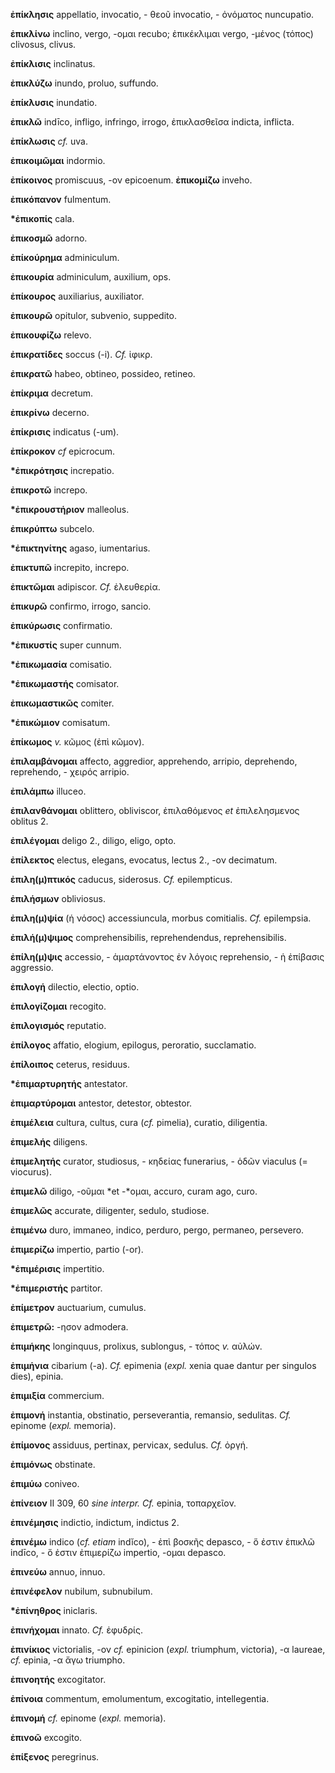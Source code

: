 **ἐπίκλησις** appellatio, invocatio, - θεοῦ invocatio, - ὀνόματος
nuncupatio.

**ἐπικλίνω** inclino, vergo, -ομαι recubo; ἐπικέκλιμαι vergo, -μένος
(τόπος) clivosus, clivus.

**ἐπίκλισις** inclinatus.

**ἐπικλύζω** inundo, proluo, suffundo.

**ἐπίκλυσις** inundatio.

**ἐπικλῶ** indīco, infligo, infringo, irrogo, ἐπικλασθεῖσα indicta,
inflicta.

**ἐπίκλωσις** *cf.* uva.

**ἐπικοιμῶμαι** indormio.

**ἐπίκοινος** promiscuus, -ον epicoenum. **ἐπικομίζω** inveho.

**ἐπικόπανον** fulmentum.

**\*ἐπικοπίς** cala.

**ἐπικοσμῶ** adorno.

**ἐπίκούρημα** adminiculum.

**ἐπικουρία** adminiculum, auxilium, ops.

**ἐπίκουρος** auxiliarius, auxiliator.

**ἐπικουρῶ** opitulor, subvenio, suppedito.

**ἐπικουφίζω** relevo.

**ἐπικρατίδες** soccus (-i). *Cf.* ἰφικρ.

**ἐπικρατῶ** habeo, obtineo, possideo, retineo.

**ἐπίκριμα** decretum.

**ἐπικρίνω** decerno.

**ἐπίκρισις** indicatus (-um).

**ἐπίκροκον** *cf* epicrocum.

**\*ἐπικρότησις** increpatio.

**ἐπικροτῶ** increpo.

**\*ἐπικρουστήριον** malleolus.

**ἐπικρύπτω** subcelo.

**\*ἐπικτηνίτης** agaso, iumentarius.

**ἐπικτυπῶ** increpito, increpo.

**ἐπικτῶμαι** adipiscor. *Cf.* ἐλευθερία.

**ἐπικυρῶ** confirmo, irrogo, sancio.

**ἐπικύρωσις** confirmatio.

**\*ἐπικυστίς** super cunnum.

**\*ἐπικωμασία** comisatio.

**\*ἐπικωμαστής** comisator.

**ἐπικωμαστικῶς** comiter.

**\*ἐπικώμιον** comisatum.

**ἐπίκωμος** *v.* κῶμος (ἐπὶ κῶμον).

**ἐπιλαμβάνομαι** affecto, aggredior, apprehendo, arripio, deprehendo,
reprehendo, - χειρός arripio.

**ἐπιλάμπω** illuceo.

**ἐπιλανθάνομαι** oblittero, obliviscor, ἐπιλαθόμενος *et* ἐπιλελησμενος
oblitus 2.

**ἐπιλέγομαι** deligo 2., diligo, eligo, opto.

**ἐπίλεκτος** electus, elegans, evocatus, lectus 2., -ον decimatum.

**ἐπιλη(μ)πτικός** caducus, siderosus. *Cf.* epilempticus.

**ἐπιλήσμων** obliviosus.

**ἐπιλη(μ)ψία** (ἡ νόσος) accessiuncula, morbus comitialis. *Cf.*
epilempsia.

**ἐπιλή(μ)ψιμος** comprehensibilis, reprehendendus, reprehensibilis.

**ἐπίλη(μ)ψις** accessio, - ἁμαρτάνοντος ἐν λόγοις reprehensio, - ἡ
ἐπίβασις aggressio.

**ἐπιλογή** dilectio, electio, optio.

**ἐπιλογίζομαι** recogito.

**ἐπιλογισμός** reputatio.

**ἐπίλογος** affatio, elogium, epilogus, peroratio, succlamatio.

**ἐπίλοιπος** ceterus, residuus.

**\*ἐπιμαρτυρητής** antestator.

**ἐπιμαρτύρομαι** antestor, detestor, obtestor.

**ἐπιμέλεια** cultura, cultus, cura (*cf.* pimelia), curatio,
diligentia.

**ἐπιμελής** diligens.

**ἐπιμελητής** curator, studiosus, - κηδείας funerarius, - ὁδῶν viaculus
(= viocurus).

**ἐπιμελῶ** diligo, -οῦμαι *et -*ομαι, accuro, curam ago, curo.

**ἐπιμελῶς** accurate, diligenter, sedulo, studiose.

**ἐπιμένω** duro, immaneo, indico, perduro, pergo, permaneo, persevero.

**ἐπιμερίζω** impertio, partio (-or).

**\*ἐπιμέρισις** impertitio.

**\*ἐπιμεριστής** partitor.

**ἐπίμετρον** auctuarium, cumulus.

**ἐπιμετρῶ:** -ησον admodera.

**ἐπιμήκης** longinquus, prolixus, sublongus, - τόπος *v.* αὐλών.

**ἐπιμήνια** cibarium (-a). *Cf.* epimenia (*expl.* xenia quae dantur
per singulos dies), epinia.

**ἐπιμιξία** commercium.

**ἐπιμονή** instantia, obstinatio, perseverantia, remansio, sedulitas.
*Cf.* epinome (*expl.* memoria).

**ἐπίμονος** assiduus, pertinax, pervicax, sedulus. *Cf.* ὀργή.

**ἐπιμόνως** obstinate.

**ἐπιμύω** coniveo.

**ἐπίνειον** II 309, 60 *sine interpr. Cf.* epinia, τοπαρχεῖον.

**ἐπινέμησις** indictio, indictum, indictus 2.

**ἐπινέμω** indico (*cf. etiam* indĭco), - ἐπὶ βοσκῆς depasco, - ὅ ἐστιν
ἐπικλῶ indīco, - ὅ ἐστιν ἐπιμερίζω impertio, -ομαι depasco.

**ἐπινεύω** annuo, innuo.

**ἐπινέφελον** nubilum, subnubilum.

**\*ἐπίνηθρος** iniclaris.

**ἐπινήχομαι** innato. *Cf.* ἐφυδρίς.

**ἐπινίκιος** victorialis, -ον *cf.* epinicion (*expl.* triumphum,
victoria), -α laureae, *cf.* epinia, -α ἄγω triumpho.

**ἐπινοητής** excogitator.

**ἐπίνοια** commentum, emolumentum, excogitatio, intellegentia.

**ἐπινομή** *cf.* epinome (*expl.* memoria).

**ἐπινοῶ** excogito.

**ἐπίξενος** peregrinus.
